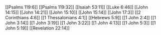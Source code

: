 [[Psalms 119:6]]
[[Psalms 119:32]]
[[Isaiah 53:11]]
[[Luke 6:46]]
[[John 14:15]]
[[John 14:21]]
[[John 15:10]]
[[John 15:14]]
[[John 17:3]]
[[2 Corinthians 4:6]]
[[1 Thessalonians 4:1]]
[[Hebrews 5:9]]
[[1 John 2:4]]
[[1 John 3:14]]
[[1 John 3:19]]
[[1 John 3:22]]
[[1 John 4:13]]
[[1 John 5:3]]
[[1 John 5:19]]
[[Revelation 22:14]]
